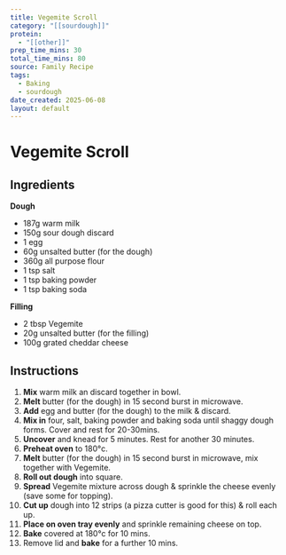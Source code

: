 ```yaml
---
title: Vegemite Scroll
category: "[[sourdough]]"
protein:
  - "[[other]]"
prep_time_mins: 30
total_time_mins: 80
source: Family Recipe
tags:
  - Baking
  - sourdough
date_created: 2025-06-08
layout: default
---
```


# Vegemite Scroll

## Ingredients

**Dough**
- 187g warm milk
- 150g sour dough discard
- 1 egg
- 60g unsalted butter (for the dough)
- 360g all purpose flour
- 1 tsp salt
- 1 tsp baking powder 
- 1 tsp baking soda

**Filling**
- 2 tbsp Vegemite
- 20g unsalted butter (for the filling)
- 100g grated cheddar cheese

## Instructions

1. **Mix** warm milk an discard together in bowl.
2. **Melt** butter (for the dough) in 15 second burst in microwave.
3. **Add** egg and butter (for the dough) to the milk & discard.
4. **Mix in** four, salt, baking powder and baking soda until shaggy dough forms. Cover and rest for 20-30mins.
5. **Uncover** and knead for 5 minutes. Rest for another 30 minutes. 
6. **Preheat oven** to 180°c.
7. **Melt** butter (for the dough) in 15 second burst in microwave, mix together with Vegemite.
8. **Roll out dough** into square.
9. **Spread** Vegemite mixture across dough & sprinkle the cheese evenly (save some for topping).
10. **Cut up** dough into 12 strips (a pizza cutter is good for this) & roll each up.
11. **Place on oven tray evenly** and sprinkle remaining cheese on top.
12. **Bake** covered at 180°c for 10 mins.
13. Remove lid and **bake** for a further 10 mins.

